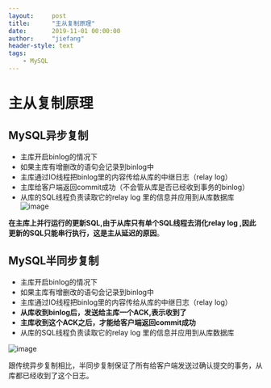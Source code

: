 ```yaml
---
layout:     post
title:      "主从复制原理"
date:       2019-11-01 00:00:00
author:     "jiefang"
header-style: text
tags:
    - MySQL
---
```

# 主从复制原理
## MySQL异步复制
- 主库开启binlog的情况下
- 如果主库有增删改的语句会记录到binlog中
- 主库通过IO线程把binlog里的内容传给从库的中继日志（relay log）
- 主库给客户端返回commit成功（不会管从库是否已经收到事务的binlog）
- 从库的SQL线程负责读取它的relay log 里的信息并应用到从库数据库
![image](https://s2.ax1x.com/2019/10/15/KCdcnO.png)

**在主库上并行运行的更新SQL,由于从库只有单个SQL线程去消化relay log ,因此更新的SQL只能串行执行，这是主从延迟的原因**。
## MySQL半同步复制
- 主库开启binlog的情况下
- 如果主库有增删改的语句会记录到binlog中
- 主库通过IO线程把binlog里的内容传给从库的中继日志（relay log）
- **从库收到binlog后，发送给主库一个ACK,表示收到了**
- **主库收到这个ACK之后，才能给客户端返回commit成功**
- 从库的SQL线程负责读取它的relay log 里的信息并应用到从库数据库

![image](https://s2.ax1x.com/2019/10/15/KCwTi9.png)

跟传统异步复制相比，半同步复制保证了所有给客户端发送过确认提交的事务，从库都已经收到了这个日志。

